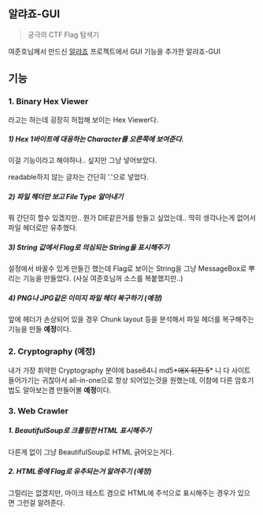 ## 알랴죠-GUI
> 궁극의 CTF Flag  탐색기

여준호님께서 만드신 [알랴죠](https://github.com/JunhoYeo/Allyajyo) 프로젝트에서 GUI 기능을 추가한 알랴죠-GUI

## 기능

### 1. Binary Hex Viewer

라고는 하는데 굉장히 허접해 보이는 Hex Viewer다. 

##### 1) Hex 1바이트에 대응하는 Character를 오른쪽에 보여준다.

이걸 기능이라고 해야하나.. 싶지만 그냥 넣어보았다.

readable하지 않는 글자는 간단히 '.'으로 넣었다.

##### 2) 파일 헤더만 보고 File Type 알아내기

뭐 간단히 할수 있겠지만.. 뭔가 DIE같은거를 만들고 싶었는데.. 딱히 생각나는게 없어서 파일 헤더로만 유추했다.

##### 3) String 값에서 Flag로 의심되는 String을 표시해주기

설정에서 바꿀수 있게 만들긴 했는데 Flag로 보이는 String을 그냥 MessageBox로 뿌리는 기능을 만들었다. (사실 여준호님꺼 소스를 복붙했지만..)

##### 4) PNG나 JPG같은 이미지 파일 헤더 복구하기 (예정)

앞에 헤더가 손상되어 있을 경우 Chunk layout 등을 분석해서 파일 헤더를 복구해주는 기능을 만들 **예정**이다.

### 2. Cryptography (예정)

내가 가장 취약한 Cryptography 분야에 base64니 md5*~~애X 뒤진 5~~* 니 다 사이트 들어가기는 귀찮아서 all-in-one으로 항상 되어있는것을 원했는데, 이참에 다른 암호기법도 알아보는겸 만들어볼 **예정**이다.

### 3. Web Crawler

##### 1. BeautifulSoup로 크롤링한 HTML 표시해주기

다른게 없이 그냥 BeautifulSoup로 HTML 긁어오는거다.

##### 2. HTML중에 Flag로 유추되는거 알려주기 (예정)

그럴리는 없겠지만, 마이크 테스트 겸으로 HTML에 주석으로 표시해주는 경우가 있으면 그런걸 알려준다.

